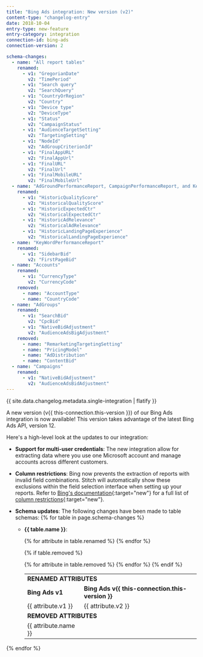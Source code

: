 ```yaml
---
title: "Bing Ads integration: New version (v2)"
content-type: "changelog-entry"
date: 2018-10-04
entry-type: new-feature
entry-category: integration
connection-id: bing-ads
connection-version: 2

schema-changes:
  - name: "All report tables"
    renamed:
      - v1: "GregorianDate"
        v2: "TimePeriod"
      - v1: "Search query"
        v2: "SearchQuery"
      - v1: "CountryOrRegion"
        v2: "Country"
      - v1: "Device type"
        v2: "DeviceType"
      - v1: "Status"
        v2: "CampaignStatus"
      - v1: "AudienceTargetSetting"
        v2: "TargetingSetting"
      - v1: "NodeId"
        v2: "AdGroupCriterionId"
      - v1: "FinalAppURL"
        v2: "FinalAppUrl"
      - v1: "FinalURL"
        v2: "FinalUrl"
      - v1: "FinalMobileURL"
        v2: "FinalMobileUrl"
  - name: "AdGroundPerformanceReport, CampaignPerformanceReport, and KeywordPerformanceReport tables"
    renamed:
      - v1: "HistoricQualityScore"
        v2: "HistoricalQualityScore"
      - v1: "HistoricExpectedCtr"
        v2: "HistoricalExpectedCtr"
      - v1: "HistoricAdRelevance"
        v2: "HistoricalAdRelevance"
      - v1: "HistoricLandingPageExperience"
        v2: "HistoricalLandingPageExperience"
  - name: "KeyWordPerformanceReport"
    renamed:
      - v1: "SidebarBid"
        v2: "FirstPageBid"
  - name: "Accounts"
    renamed:
      - v1: "CurrencyType"
        v2: "CurrencyCode"
    removed:
      - name: "AccountType"
      - name: "CountryCode"
  - name: "AdGroups"
    renamed:
      - v1: "SearchBid"
        v2: "CpcBid"
      - v1: "NativeBidAdjustment"
        v2: "AudienceAdsBigAdjustment"
    removed:
      - name: "RemarketingTargetingSetting"
      - name: "PricingModel"
      - name: "AdDistribution"
      - name: "ContentBid"
  - name: "Campaigns"
    renamed:
      - v1: "NativeBidAdjustment"
        v2: "AudienceAdsBidAdjustment"
---
```

{{ site.data.changelog.metadata.single-integration | flatify }}

A new version (v{{ this-connection.this-version }}) of our Bing Ads integration is now available! This version takes advantage of the latest Bing Ads API, version 12.

Here's a high-level look at the updates to our integration:

- **Support for multi-user credentials**: The new integration allow for extracting data where you use one Microsoft account and manage accounts across different customers.

- **Column restrictions**: Bing now prevents the extraction of reports with invalid field combinations. Stitch will automatically show these exclusions within the field selection interface when setting up your reports. Refer to [Bing's documentation](https://docs.microsoft.com/en-us/bingads/guides/reports?view=bingads-12#columnrestrictions){:target="new"} for a full list of [column restrictions](https://docs.microsoft.com/en-us/bingads/guides/reports?view=bingads-12#columnrestrictions){:target="new"}.

- **Schema updates**: The following changes have been made to table schemas:
{% for table in page.schema-changes %}
  - **{{ table.name }}**: 
    <table>
      <tr>
        <td colspan="2" class="table-subheading">
          <strong>
            RENAMED ATTRIBUTES
          </strong>
        </td>
      </tr>
      <tr>
        <td>
          <strong>
            Bing Ads v1
          </strong>
        </td>
        <td>
          <strong>
            Bing Ads v{{ this-connection.this-version }}
          </strong>
        </td>
      </tr>
      {% for attribute in table.renamed %}
        <tr>
          <td>
            {{ attribute.v1 }}
          </td>
          <td>
            {{ attribute.v2 }}
          </td>
        </tr>
      {% endfor %}

      {% if table.removed %}
        <tr>
          <td colspan="2" class="table-subheading">
            <strong>
              REMOVED ATTRIBUTES
            </strong>
          </td>
        </tr>
        {% for attribute in table.removed %}
          <tr>
            <td>
              {{ attribute.name }}
            </td>
            <td>
            </td>
          </tr>
        {% endfor %}
      {% endif %}
    </table>
{% endfor %}